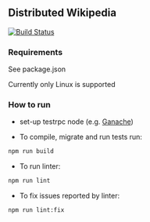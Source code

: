 ## Distributed Wikipedia

[![Build Status](https://travis-ci.org/chorig9/blockchain.svg?branch=master)](https://travis-ci.org/chorig9/blockchain)

### Requirements

See package.json

Currently only Linux is supported

### How to run

* set-up testrpc node (e.g. [Ganache](https://github.com/trufflesuite/ganache))

* To compile, migrate and run tests run:
```Bash
npm run build
```

* To run linter:
```Bash
npm run lint
```

* To fix issues reported by linter:
```Bash
npm run lint:fix
```

